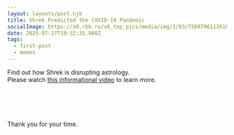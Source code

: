 ```yaml
---
layout: layouts/post.njk
title: Shrek Predicted the COVID-19 Pandemic
socialImage: https://s0.rbk.ru/v6_top_pics/media/img/1/83/756079611261831.jpg
date: 2025-07-27T19:32:35.988Z
tags:
  - first-post
  - memes
---
```

Find out how Shrek is disrupting astrology.\
Please watch [this informational video](https://www.youtube.com/watch?v=xvFZjo5PgG0) to learn more.\
\
\
\
\
\
Thank you for your time.
